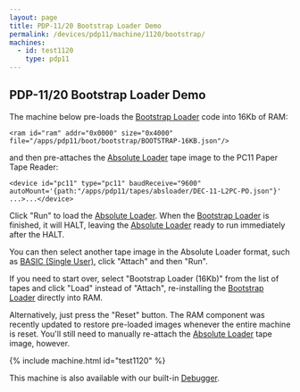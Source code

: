 ```yaml
---
layout: page
title: PDP-11/20 Bootstrap Loader Demo
permalink: /devices/pdp11/machine/1120/bootstrap/
machines:
  - id: test1120
    type: pdp11
---
```


PDP-11/20 Bootstrap Loader Demo
-------------------------------

The machine below pre-loads the [Bootstrap Loader](/apps/pdp11/boot/bootstrap/) code into 16Kb of RAM:

	<ram id="ram" addr="0x0000" size="0x4000" file="/apps/pdp11/boot/bootstrap/BOOTSTRAP-16KB.json"/>

and then pre-attaches the [Absolute Loader](/apps/pdp11/tapes/absloader/) tape image to the PC11 Paper Tape Reader:

	<device id="pc11" type="pc11" baudReceive="9600" autoMount='{path:"/apps/pdp11/tapes/absloader/DEC-11-L2PC-PO.json"}' ...>...</device>

Click "Run" to load the [Absolute Loader](/apps/pdp11/tapes/absloader/).
When the [Bootstrap Loader](/apps/pdp11/boot/bootstrap/) is finished, it will HALT,
leaving the [Absolute Loader](/apps/pdp11/tapes/absloader/) ready to run immediately after the HALT.

You can then select another tape image in the Absolute Loader format, such as [BASIC (Single User)](/apps/pdp11/tapes/basic/),
click "Attach" and then "Run".

If you need to start over, select "Bootstrap Loader (16Kb)" from the list of tapes and click "Load" instead of
"Attach", re-installing the [Bootstrap Loader](/apps/pdp11/boot/bootstrap/) directly into RAM.

Alternatively, just press the "Reset" button.  The RAM component was recently updated to restore pre-loaded images whenever
the entire machine is reset.  You'll still need to manually re-attach the [Absolute Loader](/apps/pdp11/tapes/absloader/)
tape image, however.

{% include machine.html id="test1120" %}

This machine is also available with our built-in [Debugger](debugger/).
